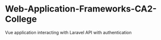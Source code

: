 # Web-Application-Frameworks-CA2-College
Vue application interacting with Laravel API with authentication

